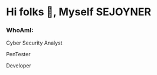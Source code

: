 # Hi folks 👋, Myself SEJOYNER

### WhoAmI:
<p>Cyber Security Analyst</p>
<p>PenTester</p>
<p>Developer</p>
